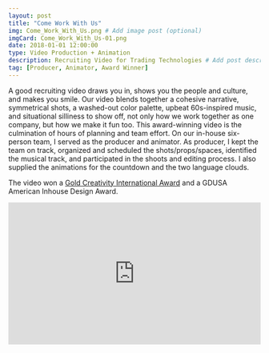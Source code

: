 ```yaml
---
layout: post
title: "Come Work With Us"
img: Come_Work_With_Us.png # Add image post (optional)
imgCard: Come_Work_With_Us-01.png
date: 2018-01-01 12:00:00 
type: Video Production + Animation
description: Recruiting Video for Trading Technologies # Add post description (optional)
tag: [Producer, Animator, Award Winner]
---
```


A good recruiting video draws you in, shows you the people and culture, and makes you smile.  Our video blends together a cohesive narrative, symmetrical shots, a washed-out color palette, upbeat 60s-inspired music, and situational silliness to show off, not only how we work together as one company, but how we make it fun too.  This award-winning video is the culmination of hours of planning and team effort.  On our in-house six-person team, I served as the producer and animator.  As producer, I kept the team on track, organized and scheduled the shots/props/spaces, identified the musical track, and participated in the shoots and editing process.  I also supplied the animations for the countdown and the two language clouds.

The video won a <a href="https://creativityawards.com/?submission=come-work-with-us" target="_blacnk">Gold Creativity International Award</a> and a GDUSA American Inhouse Design Award.

<div style="padding:56.25% 0 0 0;position:relative;"><iframe src="https://player.vimeo.com/video/241033429?byline=0&portrait=0" style="position:absolute;top:0;left:0;width:100%;height:100%;" frameborder="0" webkitallowfullscreen mozallowfullscreen allowfullscreen></iframe></div><script src="https://player.vimeo.com/api/player.js"></script>
